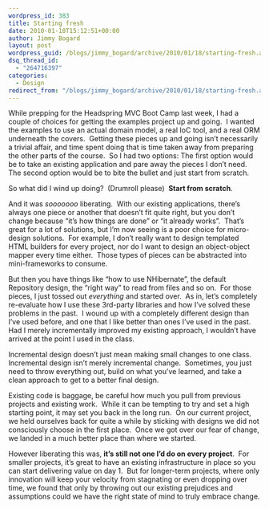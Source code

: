 ```yaml
---
wordpress_id: 383
title: Starting fresh
date: 2010-01-18T15:12:51+00:00
author: Jimmy Bogard
layout: post
wordpress_guid: /blogs/jimmy_bogard/archive/2010/01/18/starting-fresh.aspx
dsq_thread_id:
  - "264716397"
categories:
  - Design
redirect_from: "/blogs/jimmy_bogard/archive/2010/01/18/starting-fresh.aspx/"
---
```

While prepping for the Headspring MVC Boot Camp last week, I had a couple of choices for getting the examples project up and going.&#160; I wanted the examples to use an actual domain model, a real IoC tool, and a real ORM underneath the covers.&#160; Getting these pieces up and going isn’t necessarily a trivial affair, and time spent doing that is time taken away from preparing the other parts of the course.&#160; So I had two options: The first option would be to take an existing application and pare away the pieces I don’t need.&#160; The second option would be to bite the bullet and just start from scratch.

So what did I wind up doing?&#160; (Drumroll please)&#160; **Start from scratch**.

And it was _sooooooo_ liberating.&#160; With our existing applications, there’s always one piece or another that doesn’t fit quite right, but you don’t change because “it’s how things are done” or “it already works”.&#160; That’s great for a lot of solutions, but I’m now seeing is a poor choice for micro-design solutions.&#160; For example, I don’t really want to design templated HTML builders for every project, nor do I want to design an object-object mapper every time either.&#160; Those types of pieces can be abstracted into mini-frameworks to consume.

But then you have things like “how to use NHibernate”, the default Repository design, the “right way” to read from files and so on.&#160; For those pieces, I just tossed out _everything_ and started over.&#160; As in, let’s completely re-evaluate how I use these 3rd-party libraries and how I’ve solved these problems in the past.&#160; I wound up with a completely different design than I’ve used before, and one that I like better than ones I’ve used in the past.&#160; Had I merely incrementally improved my existing approach, I wouldn’t have arrived at the point I used in the class.

Incremental design doesn’t just mean making small changes to one class.&#160; Incremental design isn’t merely incremental change.&#160; Sometimes, you just need to throw everything out, build on what you’ve learned, and take a clean approach to get to a better final design.

Existing code is baggage, be careful how much you pull from previous projects and existing work.&#160; While it can be tempting to try and set a high starting point, it may set you back in the long run.&#160; On our current project, we held ourselves back for quite a while by sticking with designs we did not consciously choose in the first place.&#160; Once we got over our fear of change, we landed in a much better place than where we started.

However liberating this was, **it’s still not one I’d do on every project**.&#160; For smaller projects, it’s great to have an existing infrastructure in place so you can start delivering value on day 1.&#160; But for longer-term projects, where only innovation will keep your velocity from stagnating or even dropping over time, we found that only by throwing out our existing prejudices and assumptions could we have the right state of mind to truly embrace change.